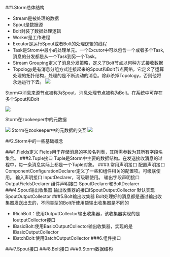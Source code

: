 ##1.Storm总体结构

* Stream是被处理的数据
* Spout是数据源
* Bolt封装了数据处理逻辑
* Worker是工作进程
* Excutor是运行Spout或者Bolt的处理逻辑的线程
* Task是Strom中最小的处理单元。一个Excutor中可以包含一个或者多个Task,消息的分发都是从一个Task到另一个Task。
* Stream Grouping定义了消息分发策略，定义了Bolt节点以何种方式接收数据
* Topology是有消息分组方式连接起来的Spout和Bolt节点网络，它定义了运算处理的拓扑结构，处理的是不断流动的消息。除非杀掉Topology，否则他将永远运行下去。
![](http://7xawio.com1.z0.glb.clouddn.com/storm_structure.png)

Storm中消息来源节点被称为Spout，消息处理节点被称为Bolt。在系统中可存在多个Spout和Bolt

![](http://7xawio.com1.z0.glb.clouddn.com/storm_spout_bolt.png)

Storm在zookeeper中的元数据

![](http://7xawio.com1.z0.glb.clouddn.com/storm_metadata.png)
Storm在zookeeper中的元数据的交互
![](http://7xawio.com1.z0.glb.clouddn.com/storm_metadata_use.png)

##2.Storm中的一些基础概念

###1.Fields定义
Fields用于存储消息的字段名列表，其所需参数为其所有字段名集合。
###2.Tuple接口
Tuple是Storm中主要的数据结构。在发送接收消息的过程中，每一条消息实际上都是一个Tuple对象。
###3.常用声明接口
配置声明接口
ComponentConfigurationDeclarer定义了一些和组件相关的配置项。可级联使用。
输入声明接口
InputDeclarer，可级联使用。
输出字段声明接口
OutputFieldsDeclarer
组件声明接口
SpoutDeclarer和BoltDeclarer
###4.Spout输出收集器
输出收集器的接口ISpoutOutputCollector
默认实现SpoutOutputCollector
###5.Bolt输出收集器
Bolt处理好的消息都是通过输出收集器发送出去的，不同类型的Bolt所使用额输出收集器是不同的

* IRichBolt：使用OutputCollector输出收集器，该收集器实现的是IoutputCollector接口
* IBasicBolt:使用BasicOutputCollector输出收集器，实现的是IBasicOutputCollector
* IBatchBolt:使用BatchOutputCollector
###6.组件接口

###7.Spout接口
###8.Bolt接口
###9.Storm数据结构






